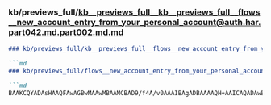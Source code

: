 ### kb/previews_full/kb__previews_full__kb__previews_full__flows__new_account_entry_from_your_personal_account@auth.har.part042.md.part002.md.md

```md
### kb/previews_full/kb__previews_full__flows__new_account_entry_from_your_personal_account@auth.har.part042.md.part002.md

```md
### kb/previews_full/flows__new_account_entry_from_your_personal_account@auth.har.part042.md (part 002)

```md
BAAKCQYADAsHAAQFAwAGBwMAAwMBAAMCBAD9/f4A/v0AAAIBAgADBAAAAQH+AAICAQADAwEA//8CAAEAAwA
```

```

```

```

